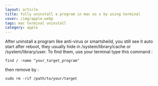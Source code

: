 ```yaml
---
layout: article
title: fully uninstall a program in mac os x by using terminal
cover: /img/apple.webp
tags: mac terminal uninstall
category: apple
---
```


After uninstall a program like anti-virus or smartsheild, you still see it auto start after reboot, they usually hide in /system/library/cache or /system/library/user. To find them, use your terminal type this command :

```
find / -name "your_target_program"
```

then remove by :

```
sudo rm -rif /path/to/your/target
```
